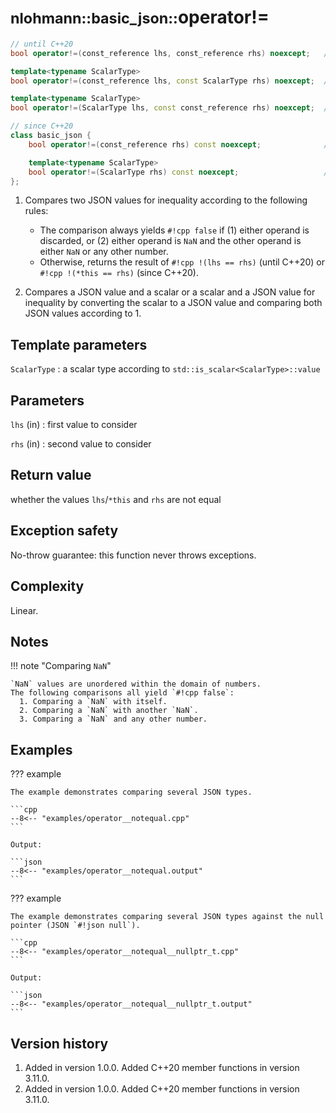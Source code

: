 # <small>nlohmann::basic_json::</small>operator!=

```cpp
// until C++20
bool operator!=(const_reference lhs, const_reference rhs) noexcept;   // (1)

template<typename ScalarType>
bool operator!=(const_reference lhs, const ScalarType rhs) noexcept;  // (2)

template<typename ScalarType>
bool operator!=(ScalarType lhs, const const_reference rhs) noexcept;  // (2)

// since C++20
class basic_json {
    bool operator!=(const_reference rhs) const noexcept;              // (1)

    template<typename ScalarType>
    bool operator!=(ScalarType rhs) const noexcept;                   // (2)
};
```

1. Compares two JSON values for inequality according to the following rules:
    - The comparison always yields `#!cpp false` if (1) either operand is discarded, or (2) either operand is `NaN` and
      the other operand is either `NaN` or any other number.
    - Otherwise, returns the result of `#!cpp !(lhs == rhs)` (until C++20) or `#!cpp !(*this == rhs)` (since C++20).

2. Compares a JSON value and a scalar or a scalar and a JSON value for inequality by converting the scalar to a JSON
   value and comparing both JSON values according to 1.

## Template parameters

`ScalarType`
:   a scalar type according to `std::is_scalar<ScalarType>::value`

## Parameters

`lhs` (in)
:   first value to consider

`rhs` (in)
:   second value to consider

## Return value

whether the values `lhs`/`*this` and `rhs` are not equal

## Exception safety

No-throw guarantee: this function never throws exceptions.

## Complexity

Linear.

## Notes

!!! note "Comparing `NaN`"

    `NaN` values are unordered within the domain of numbers.
    The following comparisons all yield `#!cpp false`:
      1. Comparing a `NaN` with itself.
      2. Comparing a `NaN` with another `NaN`.
      3. Comparing a `NaN` and any other number.

## Examples

??? example

    The example demonstrates comparing several JSON types.

    ```cpp
    --8<-- "examples/operator__notequal.cpp"
    ```

    Output:

    ```json
    --8<-- "examples/operator__notequal.output"
    ```

??? example

    The example demonstrates comparing several JSON types against the null pointer (JSON `#!json null`).

    ```cpp
    --8<-- "examples/operator__notequal__nullptr_t.cpp"
    ```

    Output:

    ```json
    --8<-- "examples/operator__notequal__nullptr_t.output"
    ```

## Version history

1. Added in version 1.0.0. Added C++20 member functions in version 3.11.0.
2. Added in version 1.0.0. Added C++20 member functions in version 3.11.0.
